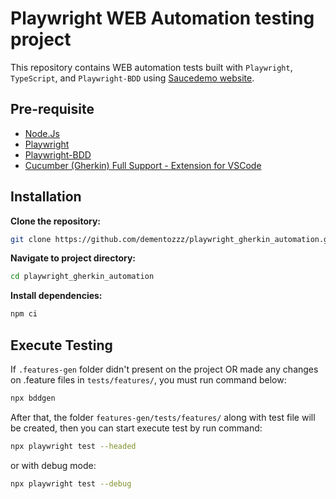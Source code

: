 # Playwright WEB Automation testing project

This repository contains WEB automation tests built with `Playwright`, `TypeScript`, and `Playwright-BDD`  using [Saucedemo website](https://www.saucedemo.com/).

## Pre-requisite
- [Node.Js](https://nodejs.org/en/download)
- [Playwright](https://playwright.dev/docs/intro)
- [Playwright-BDD](https://vitalets.github.io/playwright-bdd/#/getting-started/installation)
- [Cucumber (Gherkin) Full Support - Extension for VSCode](https://marketplace.visualstudio.com/items?itemName=alexkrechik.cucumberautocomplete)

## Installation

**Clone the repository:**

```bash
git clone https://github.com/dementozzz/playwright_gherkin_automation.git
```

**Navigate to project directory:**

```bash
cd playwright_gherkin_automation
```

**Install dependencies:**

```bash
npm ci
```

## Execute Testing

If `.features-gen` folder didn't present on the project OR made any changes on .feature files in `tests/features/`, you must run command below:

```bash
npx bddgen
```

After that, the folder `features-gen/tests/features/` along with test file will be created, then you can start execute test by run command:

```bash
npx playwright test --headed
```

or with debug mode:

```bash
npx playwright test --debug
```
